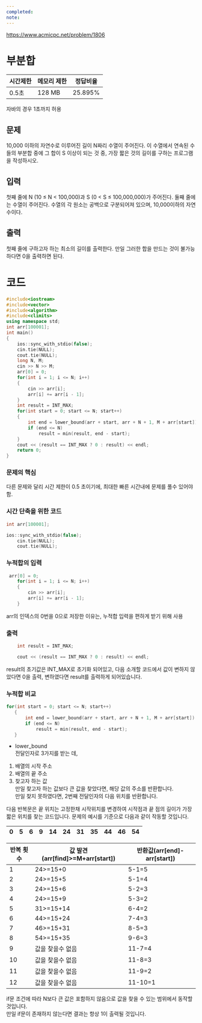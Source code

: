 ```yaml
---
completed: 
note:
---
```


https://www.acmicpc.net/problem/1806

# 부분합
|시간제한|메모리 제한|정답비율|
|--|--|--|
|0.5초|128 MB|25.895%|

자바의 경우 1초까지 허용

## 문제
10,000 이하의 자연수로 이루어진 길이 N짜리 수열이 주어진다. 이 수열에서 연속된 수들의 부분합 중에 그 합이 S 이상이 되는 것 중, 가장 짧은 것의 길이를 구하는 프로그램을 작성하시오.

## 입력
첫째 줄에 N (10 ≤ N < 100,000)과 S (0 < S ≤ 100,000,000)가 주어진다. 둘째 줄에는 수열이 주어진다. 수열의 각 원소는 공백으로 구분되어져 있으며, 10,000이하의 자연수이다.

## 출력
첫째 줄에 구하고자 하는 최소의 길이를 출력한다. 만일 그러한 합을 만드는 것이 불가능하다면 0을 출력하면 된다.

# 코드
```cpp
#include<iostream>
#include<vector>
#include<algorithm>
#include<climits>
using namespace std;
int arr[100001];
int main()
{
    ios::sync_with_stdio(false);
    cin.tie(NULL);
    cout.tie(NULL);
    long N, M;
    cin >> N >> M;
    arr[0] = 0;
    for(int i = 1; i <= N; i++)
    {
        cin >> arr[i];
        arr[i] += arr[i - 1];
    }
    int result = INT_MAX;
    for(int start = 0; start <= N; start++)
    {
        int end = lower_bound(arr + start, arr + N + 1, M + arr[start]) - arr;
        if (end <= N)
            result = min(result, end - start);
    }
    cout << (result == INT_MAX ? 0 : result) << endl;
    return 0;
}
```

### 문제의 핵심
다른 문제와 달리 시간 제한이 0.5 초이기에, 최대한 빠른 시간내에 문제를 풀수 있어야함.

### 시간 단축을 위한 코드
```cpp
int arr[100001];
```
```cpp
ios::sync_with_stdio(false);
    cin.tie(NULL);
    cout.tie(NULL);
```
### 누적합의 입력
```cpp
 arr[0] = 0;
    for(int i = 1; i <= N; i++)
    {
        cin >> arr[i];
        arr[i] += arr[i - 1];
    }
```
arr의 인덱스의 0번을 0으로 저장한 이유는, 누적합 입력을 편하게 받기 위해 사용

### 출력
```cpp
    int result = INT_MAX;
```
```cpp
    cout << (result == INT_MAX ? 0 : result) << endl;
```
 result의 초기값은 INT_MAX로 초기화 되어있고, 다음 소개할 코드에서 값이 변하지 않았다면 0을 출력, 변하였다면 result를 출력하게 되어있습니다.

 ### 누적합 비교
 ```cpp
 for(int start = 0; start <= N; start++)
    {
        int end = lower_bound(arr + start, arr + N + 1, M + arr[start]) - arr;
        if (end <= N)
            result = min(result, end - start);
    }
 ```

 * lower_bound<br>
  전달인자로 3가지를 받는 데,
  1. 배열의 시작 주소
  2. 배열의 끝 주소
  3. 찾고자 하는 값<br>
만일 찾고자 하는 값보다 큰 값을 찾았다면, 해당 값의 주소를 반환합니다.<br>
만일 찾지 못하였다면, 2번째 전달인자의 다음 위치를 반환합니다.


다음 반복문은 끝 위치는 고정한채 시작위치를 변경하여 시작점과 끝 점의 길이가 가장 짧은 위치를 찾는 코드입니다. 문제의 예시를 기준으로 다음과 같이 작동할 것입니다.<br>

|0|5|6|9|14|24|31|35|44|46|54|
|-|-|-|-|-|-|-|-|-|-|-|

|반복 횟수|값 발견(arr[find]>=M+arr[start])|반환값(arr[end]-arr[start])|
|--|-|-|
|1|24>=15+0|5-1=5|
|2|24>=15+5|5-1=4|
|3|24>=15+6|5-2=3|
|4|24>=15+9|5-3=2|
|5|31>=15+14|6-4=2|
|6|44>=15+24|7-4=3|
|7|46>=15+31|8-5=3|
|8|54>=15+35|9-6=3|
|9|값을 찾을수 없음|11-7=4|
|10|값을 찾을수 없음|11-8=3|
|11|값을 찾을수 없음|11-9=2|
|12|값을 찾을수 없음|11-10=1|

if문 조건에 따라 N보다 큰 값은 포함하지 않음으로 값을 찾을 수 있는 범위에서 동작할 것입니다.<br>
만일 if문이 존재하지 않는다면 결과는 항상 1이 출력될 것입니다.